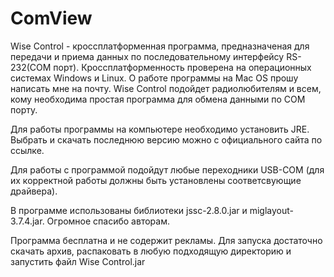 # ComView
Wise Control - кроссплатформенная программа, предназначеная для передачи и приема данных по последовательному интерфейсу
RS-232(COM порт). Кроссплатформенность проверена на операционных системах Windows и Linux. О работе программы на
Mac OS прошу написать мне на почту. Wise Control подойдет радиолюбителям и всем, кому необходима простая программа для обмена данными по COM порту.

Для работы программы на компьютере необходимо установить JRE. Выбрать и скачать последнюю версию можно с официального сайта по ссылке.

Для работы с программой подойдут любые переходники USB-COM (для их корректной работы должны быть установлены соответсвующие драйвера).

В программе использованы библиотеки jssc-2.8.0.jar и miglayout-3.7.4.jar. Огромное спасибо авторам.

Программа бесплатна и не содержит рекламы. Для запуска достаточно скачать архив, распаковать в любую подходящую директорию и запустить файл Wise Control.jar
